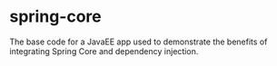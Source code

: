 # spring-core
The base code for a JavaEE app used to demonstrate the benefits of integrating Spring Core and dependency injection.
